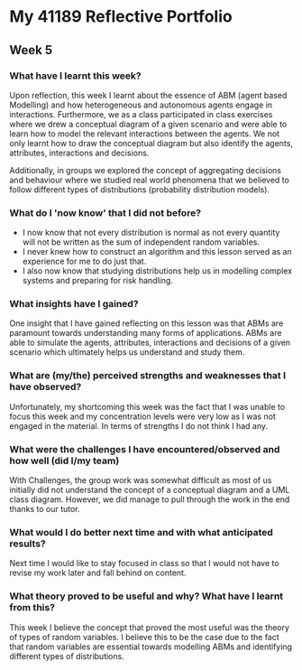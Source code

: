 # My 41189 Reflective Portfolio 
## Week 5

### What have I learnt this week?
Upon reflection, this week I learnt about the essence of ABM (agent based Modelling) and how heterogeneous and autonomous agents engage in interactions. Furthermore, we as a class participated in class exercises where we drew a conceptual diagram of a given scenario and were able to learn how to model the relevant interactions between the agents. We not only learnt how to draw the conceptual diagram but also identify the agents, attributes, interactions and decisions. 

Additionally, in groups we explored the concept of aggregating decisions and behaviour where we studied real world phenomena that we believed to follow different types of distributions (probability distribution models).

### What do I 'now know' that I did not before?
- I now know that not every distribution is normal as not every quantity will not be written as the sum of independent random variables.
- I never knew how to construct an algorithm and this lesson served as an experience for me to do just that.
- I also now know that studying distributions help us in modelling complex systems and preparing for risk handling.

### What insights have I gained?
One insight that I have gained reflecting on this lesson was that ABMs are paramount towards understanding many forms of applications. ABMs are able to simulate the agents, attributes, interactions and decisions of a given scenario which ultimately helps us understand and study them.

### What are (my/the) perceived strengths and weaknesses that I have observed?
Unfortunately, my shortcoming this week was the fact that I was unable to focus this week and my concentration levels were very low as I was not engaged in the material. In terms of strengths I do not think I had any. 

### What were the challenges I have encountered/observed and how well (did I/my team) 
With Challenges, the group work was somewhat difficult as most of us initially did not understand the concept of a conceptual diagram and a UML class diagram. However, we did manage to pull through the work in the end thanks to our tutor.

### What would I do better next time and with what anticipated results?
Next time I would like to stay focused in class so that I would not have to revise my work later and fall behind on content. 

### What theory proved to be useful and why? What have I learnt from this?
This week I believe the concept that proved the most useful was the theory of types of random variables. I believe this to be the case due to the fact that random variables are essential towards modelling ABMs and identifying different types of distributions.
